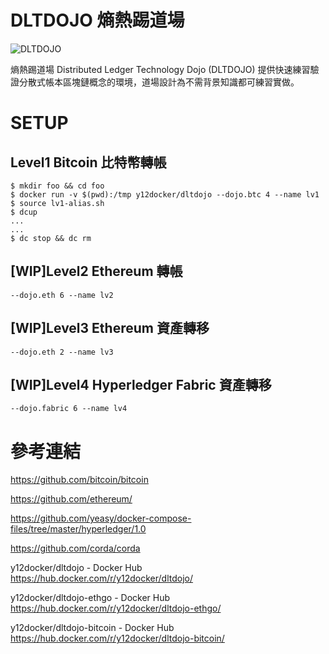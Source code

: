 # DLTDOJO 熵熱踢道場

![DLTDOJO](dltdojo.png "DLT DOJO")

熵熱踢道場 Distributed Ledger Technology Dojo (DLTDOJO) 提供快速練習驗證分散式帳本區塊鏈概念的環境，道場設計為不需背景知識都可練習實做。

# SETUP

## Level1 Bitcoin 比特幣轉帳

```
$ mkdir foo && cd foo
$ docker run -v $(pwd):/tmp y12docker/dltdojo --dojo.btc 4 --name lv1
$ source lv1-alias.sh
$ dcup
...
...
$ dc stop && dc rm
```

## [WIP]Level2 Ethereum 轉帳

```
--dojo.eth 6 --name lv2
```

## [WIP]Level3 Ethereum 資產轉移

```
--dojo.eth 2 --name lv3
```

## [WIP]Level4 Hyperledger Fabric 資產轉移
```
--dojo.fabric 6 --name lv4
```

# 參考連結

https://github.com/bitcoin/bitcoin

https://github.com/ethereum/

https://github.com/yeasy/docker-compose-files/tree/master/hyperledger/1.0

https://github.com/corda/corda

y12docker/dltdojo - Docker Hub https://hub.docker.com/r/y12docker/dltdojo/

y12docker/dltdojo-ethgo - Docker Hub  https://hub.docker.com/r/y12docker/dltdojo-ethgo/

y12docker/dltdojo-bitcoin - Docker Hub  https://hub.docker.com/r/y12docker/dltdojo-bitcoin/

